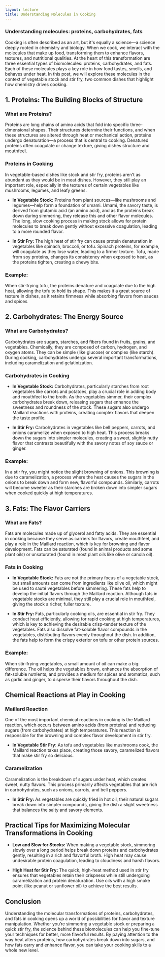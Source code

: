 ```yaml
---
layout: lecture
title: Understanding Molecules in Cooking
---
```


### Understanding molecules: proteins, carbohydrates, fats

Cooking is often described as an art, but it's equally a science—a science deeply rooted in chemistry and biology. When we cook, we interact with the molecules that make up food, transforming them to enhance flavors, textures, and nutritional qualities. At the heart of this transformation are three essential types of biomolecules: proteins, carbohydrates, and fats. Each of these molecules plays a key role in how food tastes, smells, and behaves under heat. In this post, we will explore these molecules in the context of vegetable stock and stir fry, two common dishes that highlight how chemistry drives cooking.

## 1. **Proteins: The Building Blocks of Structure**

### What are Proteins?
Proteins are long chains of amino acids that fold into specific three-dimensional shapes. Their structures determine their functions, and when these structures are altered through heat or mechanical action, proteins undergo denaturation—a process that is central to cooking. Denatured proteins often coagulate or change texture, giving dishes structure and mouthfeel.

### Proteins in Cooking
In vegetable-based dishes like stock and stir fry, proteins aren't as abundant as they would be in meat dishes. However, they still play an important role, especially in the textures of certain vegetables like mushrooms, legumes, and leafy greens.

- **In Vegetable Stock:** Proteins from plant sources—like mushrooms and legumes—help form a foundation of umami. Umami, the savory taste, is derived from glutamic acid (an amino acid), and as the proteins break down during simmering, they release this and other flavor molecules. The long, slow cooking process in making stock allows for protein molecules to break down gently without excessive coagulation, leading to a more rounded flavor.

- **In Stir Fry:** The high heat of stir fry can cause protein denaturation in vegetables like spinach, broccoli, or tofu. Spinach proteins, for example, will coagulate as they lose water, leading to a firmer texture. Tofu, made from soy proteins, changes its consistency when exposed to heat, as the proteins tighten, creating a chewy bite.

### Example:
When stir-frying tofu, the proteins denature and coagulate due to the high heat, allowing the tofu to hold its shape. This makes it a great source of texture in dishes, as it retains firmness while absorbing flavors from sauces and spices.

## 2. **Carbohydrates: The Energy Source**

### What are Carbohydrates?
Carbohydrates are sugars, starches, and fibers found in fruits, grains, and vegetables. Chemically, they are composed of carbon, hydrogen, and oxygen atoms. They can be simple (like glucose) or complex (like starch). During cooking, carbohydrates undergo several important transformations, including caramelization and gelatinization.

### Carbohydrates in Cooking
- **In Vegetable Stock:** Carbohydrates, particularly starches from root vegetables like carrots and potatoes, play a crucial role in adding body and mouthfeel to the broth. As the vegetables simmer, their complex carbohydrates break down, releasing sugars that enhance the sweetness and roundness of the stock. These sugars also undergo Maillard reactions with proteins, creating complex flavors that deepen the taste profile.

- **In Stir Fry:** Carbohydrates in vegetables like bell peppers, carrots, and onions caramelize when exposed to high heat. This process breaks down the sugars into simpler molecules, creating a sweet, slightly nutty flavor that contrasts beautifully with the savory notes of soy sauce or ginger.

### Example:
In a stir fry, you might notice the slight browning of onions. This browning is due to caramelization, a process where the heat causes the sugars in the onions to break down and form new, flavorful compounds. Similarly, carrots will become sweeter as their starches are broken down into simpler sugars when cooked quickly at high temperatures.

## 3. **Fats: The Flavor Carriers**

### What are Fats?
Fats are molecules made up of glycerol and fatty acids. They are essential in cooking because they serve as carriers for flavors, create mouthfeel, and play a role in the Maillard reaction, which is key for browning and flavor development. Fats can be saturated (found in animal products and some plant oils) or unsaturated (found in most plant oils like olive or canola oil).

### Fats in Cooking
- **In Vegetable Stock:** Fats are not the primary focus of a vegetable stock, but small amounts can come from ingredients like olive oil, which might be used to sauté vegetables before simmering. These fats help to develop the initial flavors through the Maillard reaction. Although fats in vegetable stocks are minimal, they still play a crucial role in mouthfeel, giving the stock a richer, fuller texture.

- **In Stir Fry:** Fats, particularly cooking oils, are essential in stir fry. They conduct heat efficiently, allowing for rapid cooking at high temperatures, which is key to achieving the desirable crisp-tender texture of the vegetables. Fats also dissolve fat-soluble flavor compounds in the vegetables, distributing flavors evenly throughout the dish. In addition, the fats help to form the crispy exterior on tofu or other protein sources.

### Example:
When stir-frying vegetables, a small amount of oil can make a big difference. The oil helps the vegetables brown, enhances the absorption of fat-soluble nutrients, and provides a medium for spices and aromatics, such as garlic and ginger, to disperse their flavors throughout the dish.

## Chemical Reactions at Play in Cooking

### Maillard Reaction
One of the most important chemical reactions in cooking is the Maillard reaction, which occurs between amino acids (from proteins) and reducing sugars (from carbohydrates) at high temperatures. This reaction is responsible for the browning and complex flavor development in stir fry.

- **In Vegetable Stir Fry:** As tofu and vegetables like mushrooms cook, the Maillard reaction takes place, creating those savory, caramelized flavors that make stir fry so delicious.

### Caramelization
Caramelization is the breakdown of sugars under heat, which creates sweet, nutty flavors. This process primarily affects vegetables that are rich in carbohydrates, such as onions, carrots, and bell peppers.

- **In Stir Fry:** As vegetables are quickly fried in hot oil, their natural sugars break down into simpler compounds, giving the dish a slight sweetness that balances the salty and savory elements.

## Practical Tips for Maximizing Molecular Transformations in Cooking
- **Low and Slow for Stocks:** When making a vegetable stock, simmering slowly over a long period helps break down proteins and carbohydrates gently, resulting in a rich and flavorful broth. High heat may cause undesirable protein coagulation, leading to cloudiness and harsh flavors.

- **High Heat for Stir Fry:** The quick, high-heat method used in stir fry ensures that vegetables retain their crispness while still undergoing caramelization and protein denaturation. Use oils with a high smoke point (like peanut or sunflower oil) to achieve the best results.

## Conclusion
Understanding the molecular transformations of proteins, carbohydrates, and fats in cooking opens up a world of possibilities for flavor and texture manipulation. Whether you’re simmering a vegetable stock or preparing a quick stir fry, the science behind these biomolecules can help you fine-tune your techniques for better, more flavorful results. By paying attention to the way heat alters proteins, how carbohydrates break down into sugars, and how fats carry and enhance flavor, you can take your cooking skills to a whole new level.

